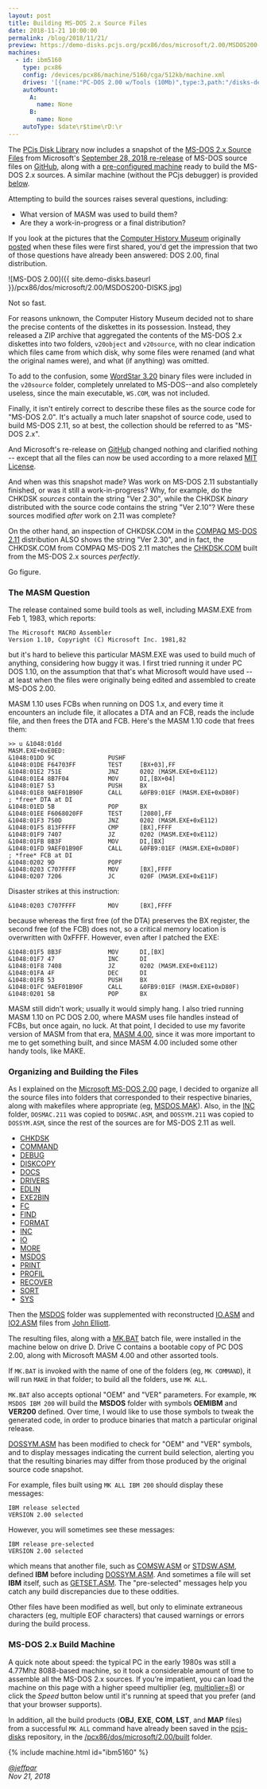 ```yaml
---
layout: post
title: Building MS-DOS 2.x Source Files
date: 2018-11-21 10:00:00
permalink: /blog/2018/11/21/
preview: https://demo-disks.pcjs.org/pcx86/dos/microsoft/2.00/MSDOS200-DISKS.jpg
machines:
  - id: ibm5160
    type: pcx86
    config: /devices/pcx86/machine/5160/cga/512kb/machine.xml
    drives: '[{name:"PC-DOS 2.00 w/Tools (10Mb)",type:3,path:"/disks-demo/pcx86/drives/10mb/PCDOS200-C400.json"},{name:"MS-DOS 2.x Source (10Mb)",type:3,path:"/disks-demo/pcx86/dos/microsoft/2.00/MSDOS2X-SRC.json"}]'
    autoMount:
      A:
        name: None
      B:
        name: None
    autoType: $date\r$time\rD:\r
---
```


The [PCjs Disk Library](/disks/pcx86/) now includes a snapshot of the [MS-DOS 2.x Source Files](/disks/pcx86/dos/microsoft/2.00/)
from Microsoft's [September 28, 2018 re-release](https://blogs.msdn.microsoft.com/commandline/2018/09/28/re-open-sourcing-ms-dos-1-25-and-2-0/)
of MS-DOS source files on [GitHub](https://github.com/microsoft/ms-dos), along with a
[pre-configured machine](/disks/pcx86/dos/microsoft/2.00/#ms-dos-2x-build-machine) ready to build the MS-DOS 2.x sources.
A similar machine (without the PCjs debugger) is provided [below](https://www.pcjs.org/blog/2018/11/21/#ms-dos-2x-build-machine).

Attempting to build the sources raises several questions, including:

- What version of MASM was used to build them?
- Are they a work-in-progress or a final distribution?

If you look at the pictures that the [Computer History Museum](http://www.computerhistory.org/) originally
[posted](http://www.computerhistory.org/atchm/microsoft-ms-dos-early-source-code/) when these files were first shared,
you'd get the impression that two of those questions have already been answered: DOS 2.00, final distribution.

![MS-DOS 2.00]({{ site.demo-disks.baseurl }}/pcx86/dos/microsoft/2.00/MSDOS200-DISKS.jpg)

Not so fast.

For reasons unknown, the Computer History Museum decided not to share the precise contents of the diskettes in
its possession.  Instead, they released a ZIP archive that aggregated the contents of the MS-DOS 2.x diskettes into
two folders, `v20object` and `v20source`, with no clear indication which files came from which disk, why some files
were renamed (and what the original names were), and what (if anything) was omitted.

To add to the confusion, some [WordStar 3.20](/disks/pcx86/apps/other/wordstar/3.20/) binary files were included in the
`v20source` folder, completely unrelated to MS-DOS--and also completely useless, since the main executable, `WS.COM`, was not
included.

Finally, it isn't entirely correct to describe these files as the source code for "MS-DOS 2.0".  It's actually a much later
snapshot of source code, used to build MS-DOS 2.11, so at best, the collection should be referred to as "MS-DOS 2.x".

And Microsoft's re-release on [GitHub](https://github.com/microsoft/ms-dos) changed nothing and clarified nothing -- except
that all the files can now be used according to a more relaxed [MIT License](https://en.wikipedia.org/wiki/MIT_License).

And when was this snapshot made?  Was work on MS-DOS 2.11 substantially finished, or was it still a work-in-progress?
Why, for example, do the CHKDSK *sources* contain the string "Ver 2.30", while the CHKDSK *binary* distributed with the source
code contains the string "Ver 2.10"?  Were these sources modified *after* work on 2.11 was complete?

On the other hand, an inspection of CHKDSK.COM in the [COMPAQ MS-DOS 2.11](/disks/pcx86/dos/compaq/2.11/) distribution ALSO
shows the string "Ver 2.30", and in fact, the CHKDSK.COM from COMPAQ MS-DOS 2.11 matches the
[CHKDSK.COM](https://github.com/jeffpar/pcjs-demo-disks/tree/master/pcx86/dos/microsoft/2.00/built/CHKDSK)
built from the MS-DOS 2.x sources *perfectly*.

Go figure.

### The MASM Question

The release contained some build tools as well, including MASM.EXE from Feb 1, 1983, which reports:

    The Microsoft MACRO Assembler
    Version 1.10, Copyright (C) Microsoft Inc. 1981,82

but it's hard to believe this particular MASM.EXE was used to build much of anything, considering how buggy it was.
I first tried running it under PC DOS 1.10, on the assumption that that's what Microsoft would have used -- at least
when the files were originally being edited and assembled to create MS-DOS 2.00.

MASM 1.10 uses FCBs when running on DOS 1.x, and every time it encounters an include file, it allocates a DTA and an
FCB, reads the include file, and then frees the DTA and FCB.  Here's the MASM 1.10 code that frees them:

    >> u &1048:01dd
    MASM.EXE+0xE0ED:
    &1048:01DD 9C               PUSHF   
    &1048:01DE F64703FF         TEST     [BX+03],FF
    &1048:01E2 751E             JNZ      0202 (MASM.EXE+0xE112)
    &1048:01E4 8B7F04           MOV      DI,[BX+04]
    &1048:01E7 53               PUSH     BX
    &1048:01E8 9AEF01B90F       CALL     &0FB9:01EF (MASM.EXE+0xD80F)       ; *free* DTA at DI
    &1048:01ED 5B               POP      BX
    &1048:01EE F6068020FF       TEST     [2080],FF
    &1048:01F3 750D             JNZ      0202 (MASM.EXE+0xE112)
    &1048:01F5 813FFFFF         CMP      [BX],FFFF
    &1048:01F9 7407             JZ       0202 (MASM.EXE+0xE112)
    &1048:01FB 8B3F             MOV      DI,[BX]
    &1048:01FD 9AEF01B90F       CALL     &0FB9:01EF (MASM.EXE+0xD80F)       ; *free* FCB at DI
    &1048:0202 9D               POPF    
    &1048:0203 C707FFFF         MOV      [BX],FFFF
    &1048:0207 7206             JC       020F (MASM.EXE+0xE11F)

Disaster strikes at this instruction:

    &1048:0203 C707FFFF         MOV      [BX],FFFF

because whereas the first free (of the DTA) preserves the BX register, the second free (of the FCB) does not, so a
critical memory location is overwritten with 0xFFFF.  However, even after I patched the EXE:

    &1048:01F5 8B3F             MOV      DI,[BX]
    &1048:01F7 47               INC      DI
    &1048:01F8 7408             JZ       0202 (MASM.EXE+0xE112)
    &1048:01FA 4F               DEC      DI
    &1048:01FB 53               PUSH     BX
    &1048:01FC 9AEF01B90F       CALL     &0FB9:01EF (MASM.EXE+0xD80F)
    &1048:0201 5B               POP      BX

MASM still didn't work; usually it would simply hang.  I also tried running MASM 1.10 on PC DOS 2.00, where MASM
uses file handles instead of FCBs, but once again, no luck.  At that point, I decided to use my favorite version of
MASM from that era, [MASM 4.00](/disks/pcx86/tools/microsoft/masm/4.00/), since it was more important to me to get
something built, and since MASM 4.00 included some other handy tools, like MAKE.

### Organizing and Building the Files

As I explained on the [Microsoft MS-DOS 2.00](/disks/pcx86/dos/microsoft/2.00/) page, I decided to organize all
the source files into folders that corresponded to their respective binaries, along with makefiles where appropriate
(eg, [MSDOS.MAK](https://github.com/jeffpar/pcjs-demo-disks/blob/master/pcx86/dos/microsoft/2.00/src/MSDOS/MSDOS.MAK)).
Also, in the [INC](https://github.com/jeffpar/pcjs-demo-disks/tree/master/pcx86/dos/microsoft/2.00/src/INC) folder,
`DOSMAC.211` was copied to `DOSMAC.ASM`, and `DOSSYM.211` was copied to `DOSSYM.ASM`, since the rest of the sources
are for MS-DOS 2.11 as well.

- [CHKDSK](https://github.com/jeffpar/pcjs-demo-disks/tree/master/pcx86/dos/microsoft/2.00/src/CHKDSK)
- [COMMAND](https://github.com/jeffpar/pcjs-demo-disks/tree/master/pcx86/dos/microsoft/2.00/src/COMMAND)
- [DEBUG](https://github.com/jeffpar/pcjs-demo-disks/tree/master/pcx86/dos/microsoft/2.00/src/DEBUG)
- [DISKCOPY](https://github.com/jeffpar/pcjs-demo-disks/tree/master/pcx86/dos/microsoft/2.00/src/DISKCOPY)
- [DOCS](https://github.com/jeffpar/pcjs-demo-disks/tree/master/pcx86/dos/microsoft/2.00/src/DOCS)
- [DRIVERS](https://github.com/jeffpar/pcjs-demo-disks/tree/master/pcx86/dos/microsoft/2.00/src/DRIVERS)
- [EDLIN](https://github.com/jeffpar/pcjs-demo-disks/tree/master/pcx86/dos/microsoft/2.00/src/EDLIN)
- [EXE2BIN](https://github.com/jeffpar/pcjs-demo-disks/tree/master/pcx86/dos/microsoft/2.00/src/EXE2BIN)
- [FC](https://github.com/jeffpar/pcjs-demo-disks/tree/master/pcx86/dos/microsoft/2.00/src/FC)
- [FIND](https://github.com/jeffpar/pcjs-demo-disks/tree/master/pcx86/dos/microsoft/2.00/src/FIND)
- [FORMAT](https://github.com/jeffpar/pcjs-demo-disks/tree/master/pcx86/dos/microsoft/2.00/src/FORMAT)
- [INC](https://github.com/jeffpar/pcjs-demo-disks/tree/master/pcx86/dos/microsoft/2.00/src/INC)
- [IO](https://github.com/jeffpar/pcjs-demo-disks/tree/master/pcx86/dos/microsoft/2.00/src/IO)
- [MORE](https://github.com/jeffpar/pcjs-demo-disks/tree/master/pcx86/dos/microsoft/2.00/src/MORE)
- [MSDOS](https://github.com/jeffpar/pcjs-demo-disks/tree/master/pcx86/dos/microsoft/2.00/src/MSDOS)
- [PRINT](https://github.com/jeffpar/pcjs-demo-disks/tree/master/pcx86/dos/microsoft/2.00/src/PRINT)
- [PROFIL](https://github.com/jeffpar/pcjs-demo-disks/tree/master/pcx86/dos/microsoft/2.00/src/PROFIL)
- [RECOVER](https://github.com/jeffpar/pcjs-demo-disks/tree/master/pcx86/dos/microsoft/2.00/src/RECOVER)
- [SORT](https://github.com/jeffpar/pcjs-demo-disks/tree/master/pcx86/dos/microsoft/2.00/src/SORT)
- [SYS](https://github.com/jeffpar/pcjs-demo-disks/tree/master/pcx86/dos/microsoft/2.00/src/SYS)

Then the [MSDOS](https://github.com/jeffpar/pcjs-demo-disks/tree/master/pcx86/dos/microsoft/2.00/src/MSDOS)
folder was supplemented with reconstructed
[IO.ASM](https://demo-disks.pcjs.org/pcx86/dos/microsoft/2.00/src/MSDOS/IO.ASM) and
[IO2.ASM](https://demo-disks.pcjs.org/pcx86/dos/microsoft/2.00/src/MSDOS/IO2.ASM) files from
[John Elliott](http://www.seasip.info/DOS/).

The resulting files, along with a [MK.BAT](https://github.com/jeffpar/pcjs-demo-disks/blob/master/pcx86/dos/microsoft/2.00/src/MK.BAT)
batch file, were installed in the machine below on drive D.  Drive C contains a bootable copy of PC DOS 2.00, along with
Microsoft MASM 4.00 and other assorted tools.

If `MK.BAT` is invoked with the name of one of the folders (eg, `MK COMMAND`), it will run `MAKE` in that
folder; to build all the folders, use `MK ALL`.

`MK.BAT` also accepts optional "OEM" and "VER" parameters.  For example, `MK MSDOS IBM 200` will build the **MSDOS**
folder with symbols **OEMIBM** and **VER200** defined.  Over time, I would like to use those symbols to
tweak the generated code, in order to produce binaries that match a particular original release.

[DOSSYM.ASM](https://github.com/jeffpar/pcjs-demo-disks/tree/master/pcx86/dos/microsoft/2.00/src/INC/DOSSYM.ASM) has been
modified to check for "OEM" and "VER" symbols, and to display messages indicating the current build selection, alerting
you that the resulting binaries may differ from those produced by the original source code snapshot.

For example, files built using `MK ALL IBM 200` should display these messages:

    IBM release selected 
    VERSION 2.00 selected 

However, you will sometimes see these messages:

    IBM release pre-selected 
    VERSION 2.00 selected 

which means that another file, such as
[COMSW.ASM](https://github.com/jeffpar/pcjs-demo-disks/tree/master/pcx86/dos/microsoft/2.00/src/COMMAND/COMSW.ASM) or
[STDSW.ASM](https://github.com/jeffpar/pcjs-demo-disks/tree/master/pcx86/dos/microsoft/2.00/src/MSDOS/STDSW.ASM),
defined **IBM** before including
[DOSSYM.ASM](https://github.com/jeffpar/pcjs-demo-disks/tree/master/pcx86/dos/microsoft/2.00/src/INC/DOSSYM.ASM).
And sometimes a file will set **IBM** itself, such as
[GETSET.ASM](https://github.com/jeffpar/pcjs-demo-disks/tree/master/pcx86/dos/microsoft/2.00/src/MSDOS/GETSET.ASM).
The "pre-selected" messages help you catch any build discrepancies due to these oddities.

Other files have been modified as well, but only to eliminate extraneous characters (eg, multiple EOF characters)
that caused warnings or errors during the build process.

### MS-DOS 2.x Build Machine

A quick note about speed: the typical PC in the early 1980s was still a 4.77Mhz 8088-based machine, so it took
a considerable amount of time to assemble all the MS-DOS 2.x sources.  If you're impatient, you can load the machine
on this page with a higher speed multiplier (eg, [multiplier=8](https://www.pcjs.org/blog/2018/11/21/?multiplier=8))
or click the *Speed* button below until it's running at speed that you prefer (and that your browser supports).

In addition, all the build products (**OBJ**, **EXE**, **COM**, **LST**, and **MAP** files) from a successful
`MK ALL` command have already been saved in the [pcjs-disks](https://github.com/jeffpar/pcjs-demo-disks) repository, in the
[/pcx86/dos/microsoft/2.00/built](https://github.com/jeffpar/pcjs-demo-disks/tree/master/pcx86/dos/microsoft/2.00/built)
folder.

{% include machine.html id="ibm5160" %}

*[@jeffpar](https://jeffpar.com)*  
*Nov 21, 2018*
